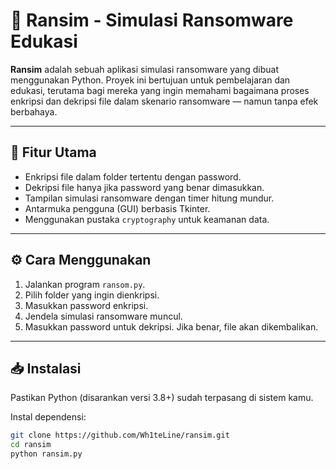 # 🔐 Ransim - Simulasi Ransomware Edukasi

**Ransim** adalah sebuah aplikasi simulasi ransomware yang dibuat menggunakan Python. Proyek ini bertujuan untuk pembelajaran dan edukasi, terutama bagi mereka yang ingin memahami bagaimana proses enkripsi dan dekripsi file dalam skenario ransomware — namun tanpa efek berbahaya.

---

## 🧩 Fitur Utama

- Enkripsi file dalam folder tertentu dengan password.
- Dekripsi file hanya jika password yang benar dimasukkan.
- Tampilan simulasi ransomware dengan timer hitung mundur.
- Antarmuka pengguna (GUI) berbasis Tkinter.
- Menggunakan pustaka `cryptography` untuk keamanan data.

---

## ⚙️ Cara Menggunakan

1. Jalankan program `ransom.py`.
2. Pilih folder yang ingin dienkripsi.
3. Masukkan password enkripsi.
4. Jendela simulasi ransomware muncul.
5. Masukkan password untuk dekripsi. Jika benar, file akan dikembalikan.

---

## 📥 Instalasi

Pastikan Python (disarankan versi 3.8+) sudah terpasang di sistem kamu.

Instal dependensi:

```bash
git clone https://github.com/Wh1teLine/ransim.git
cd ransim
python ransim.py
